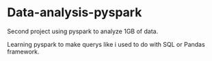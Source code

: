 # Data-analysis-pyspark

Second project using pyspark to analyze 1GB of data.

Learning pyspark to make querys like i used to do with SQL or Pandas framework.
